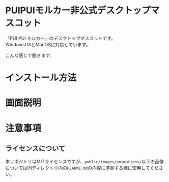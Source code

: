# PUIPUIモルカー非公式デスクトップマスコット
『PUI PUI モルカー』のデスクトップマスコットです。  
WindowsOSとMacOSに対応しています。

こんな感じで動きます:


# インストール方法


# 画面説明

# 注意事項
## ライセンスについて
本リポジトリはMITライセンスですが、`public/images/animations/`以下の画像については同ディレクトリ内の`README.md`の内容に準拠する様に使用してください。